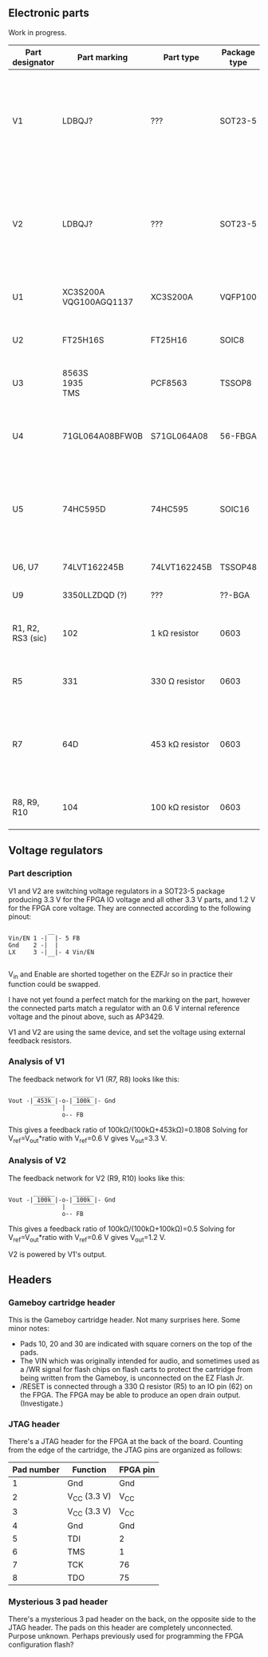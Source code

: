 
## Electronic parts

Work in progress.

| Part designator | Part marking              | Part type       | Package type | Description |
| --------------- | ------------------------- | --------------- | -------------| ----------- |
| V1              | LDBQJ?                    | ???             | SOT23-5      | Switching voltage regulator with 0.6 V internal reference voltage. Produces 3.3 V in this design. |
| V2              | LDBQJ?                    | ???             | SOT23-5      | Switching voltage regulator with 0.6 V internal reference voltage. Produces 1.2 V in this design. |
| U1              | XC3S200A<br>VQG100AGQ1137 | XC3S200A        | VQFP100      | FPGA Spartan-3A, 4032 cells |
| U2              | FT25H16S                  | FT25H16         | SOIC8        | SPI Flash 16 Mb (2 MB) 2.7-3.6 V |
| U3              | 8563S<br>1935<br>TMS      | PCF8563         | TSSOP8       | Real-time clock with I2C interface |
| U4              | 71GL064A08BFW0B           | S71GL064A08     | 56-FBGA      | Parallel flash 64 Mb (8 MB) with pSRAM 8 Mb (1 MB) 2.7-3.3 V |
| U5              | 74HC595D                  | 74HC595         | SOIC16       | 8 bit serial in/parallel out shift register with latched tristate outputs |
| U6, U7          | 74LVT162245B              | 74LVT162245B    | TSSOP48      | 16 bit tristate level shifter |
| U9              | 3350LLZDQD (?)            | ???             | ??-BGA       | SRAM (Unknown) |
| R1, R2, RS3 (sic) | 102                     | 1 kΩ resistor   | 0603         | SD card pull-up/pull-down resistors. |
| R5              | 331                       | 330 Ω resistor  | 0603         | Reset signal series resistor. |
| R7              | 64D                       | 453 kΩ resistor | 0603         | Feedback resistor for the voltage regulator. Note, EIA-96 SMD resistor marking! |
| R8, R9, R10     | 104                       | 100 kΩ resistor | 0603         | Feedback resistors for the voltage regulator. |

## Voltage regulators

### Part description

V1 and V2 are switching voltage regulators in a SOT23-5 package producing 3.3 V for the FPGA IO voltage and all other 3.3 V parts, and 1.2 V for the FPGA core voltage. They are connected according to the following pinout:

               __
    Vin/EN 1 -|  |- 5 FB
    Gnd    2 -|  |
    LX     3 -|  |- 4 Vin/EN
               ‾‾

V<sub>in</sub> and Enable are shorted together on the EZFJr so in practice their function could be swapped.

I have not yet found a perfect match for the marking on the part, however the connected parts match a regulator with an 0.6 V internal reference voltage and the pinout above, such as AP3429. 

V1 and V2 are using the same device, and set the voltage using external feedback resistors. 

### Analysis of V1

The feedback network for V1 (R7, R8) looks like this:

           ______     ______
    Vout -| 453k |-o-| 100k |- Gnd
           ‾‾‾‾‾‾  |  ‾‾‾‾‾‾
                   o-- FB

This gives a feedback ratio of 100kΩ/(100kΩ+453kΩ)=0.1808
Solving for V<sub>ref</sub>=V<sub>out</sub>\*ratio with V<sub>ref</sub>=0.6 V gives V<sub>out</sub>=3.3 V.

### Analysis of V2

The feedback network for V2 (R9, R10) looks like this:


           ______     ______
    Vout -| 100k |-o-| 100k |- Gnd
           ‾‾‾‾‾‾  |  ‾‾‾‾‾‾
                   o-- FB

This gives a feedback ratio of 100kΩ/(100kΩ+100kΩ)=0.5
Solving for V<sub>ref</sub>=V<sub>out</sub>\*ratio with V<sub>ref</sub>=0.6 V gives V<sub>out</sub>=1.2 V.

V2 is powered by V1's output.

## Headers

### Gameboy cartridge header

This is the Gameboy cartridge header. Not many surprises here. Some minor notes:

- Pads 10, 20 and 30 are indicated with square corners on the top of the pads.
- The VIN which was originally intended for audio, and sometimes used as a /WR signal for flash chips on flash carts to protect the cartridge from being written from the Gameboy, is unconnected on the EZ Flash Jr.
- /RESET is connected through a 330 Ω resistor (R5) to an IO pin (62) on the FPGA. The FPGA may be able to produce an open drain output. (Investigate.)

### JTAG header

There's a JTAG header for the FPGA at the back of the board. Counting from the edge of the cartridge, the JTAG pins are organized as follows:

| Pad number | Function               | FPGA pin       |
| ---------- | ---------------------- | -------------- |
| 1          | Gnd                    | Gnd            |
| 2          | V<sub>CC</sub> (3.3 V) | V<sub>CC</sub> |
| 3          | V<sub>CC</sub> (3.3 V) | V<sub>CC</sub> |
| 4          | Gnd                    | Gnd            |
| 5          | TDI                    | 2              |
| 6          | TMS                    | 1              |
| 7          | TCK                    | 76             |
| 8          | TDO                    | 75             |

### Mysterious 3 pad header

There's a mysterious 3 pad header on the back, on the opposite side to the JTAG header. The pads on this header are completely unconnected. Purpose unknown. Perhaps previously used for programming the FPGA configuration flash?
